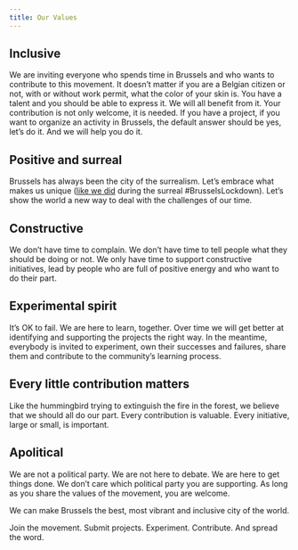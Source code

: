 ```yaml
---
title: Our Values
---
```


## Inclusive

We are inviting everyone who spends time in Brussels and who wants to contribute to this movement. It doesn’t matter if you are a Belgian citizen or not, with or without work permit, what the color of your skin is. You have a talent and you should be able to express it. We will all benefit from it. Your contribution is not only welcome, it is needed. If you have a project, if you want to organize an activity in Brussels, the default answer should be yes, let’s do it. And we will help you do it.

## Positive and surreal

Brussels has always been the city of the surrealism. Let’s embrace what makes us unique ([like we did](https://www.youtube.com/watch?v=3AB6K7rWlG4) during the surreal #BrusselsLockdown). Let’s show the world a new way to deal with the challenges of our time.

## Constructive

We don’t have time to complain. We don’t have time to tell people what they should be doing or not. We only have time to support constructive initiatives, lead by people who are full of positive energy and who want to do their part.

## Experimental spirit

It’s OK to fail. We are here to learn, together. Over time we will get better at identifying and supporting the projects the right way. In the meantime, everybody is invited to experiment, own their successes and failures, share them and contribute to the community’s learning process.

## Every little contribution matters

Like the hummingbird trying to extinguish the fire in the forest, we believe that we should all do our part. Every contribution is valuable. Every initiative, large or small, is important.

## Apolitical

We are not a political party. We are not here to debate. We are here to get things done. We don’t care which political party you are supporting. As long as you share the values of the movement, you are welcome.

We can make Brussels the best, most vibrant and inclusive city of the world. 

Join the movement. Submit projects. Experiment. Contribute. And spread the word. 